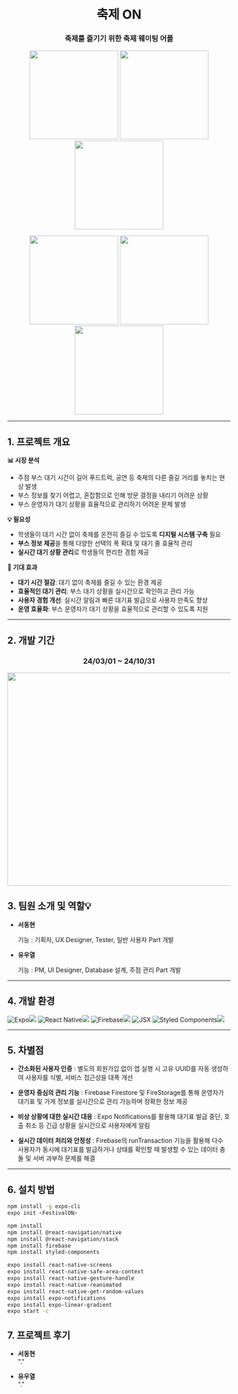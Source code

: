 <h1 align="center"><strong>축제 ON</strong></h1>
<h3 align="center">축제를 즐기기 위한 축제 웨이팅 어플</h3>

<p align="center">
<img src="https://github.com/user-attachments/assets/aad1107d-b375-4655-8c91-54bbcb4f0c1e" style="width: 200px;">
<img src="https://github.com/user-attachments/assets/189ef4fc-8366-4cdc-8574-b6384195b70b" style="width: 200px;">
<img src="https://github.com/user-attachments/assets/ced99d9c-6a9f-4dd8-ae11-355534c54853" style="width: 200px;">
</p>

<p align="center">
<img src="https://github.com/user-attachments/assets/72b595cb-6877-4ad6-8c5c-5bd8b13f31d4" style="width: 200px;">
<img src="https://github.com/user-attachments/assets/33a16854-817f-474c-a00d-49920d71a81b" style="width: 200px;">
<img src="https://github.com/user-attachments/assets/d9af8e3d-0bee-4944-808c-cdfee5ec609a" style="width: 200px;">
</p>


---
## 1. 프로젝트 개요

**📊 시장 분석**
- 주점 부스 대기 시간이 길어 푸드트럭, 공연 등 축제의 다른 즐길 거리를 놓치는 현상 발생  
- 부스 정보를 찾기 어렵고, 혼잡함으로 인해 방문 결정을 내리기 어려운 상황  
- 부스 운영자가 대기 상황을 효율적으로 관리하기 어려운 문제 발생  


**💡 필요성**  
- 학생들이 대기 시간 없이 축제를 온전히 즐길 수 있도록 **디지털 시스템 구축** 필요  
- **부스 정보 제공**을 통해 다양한 선택의 폭 확대 및 대기 줄 효율적 관리  
- **실시간 대기 상황 관리**로 학생들의 편리한 경험 제공 


**🚀 기대 효과**  
- **대기 시간 절감**: 대기 없이 축제를 즐길 수 있는 환경 제공  
- **효율적인 대기 관리**: 부스 대기 상황을 실시간으로 확인하고 관리 가능  
- **사용자 경험 개선**: 실시간 알림과 빠른 대기표 발급으로 사용자 만족도 향상  
- **운영 효율화**: 부스 운영자가 대기 상황을 효율적으로 관리할 수 있도록 지원 
---


## 2. 개발 기간
<h3 align="center">24/03/01 ~ 24/10/31</h3>

<p align="center">
<img src="https://github.com/user-attachments/assets/c8772bd4-6ffc-4704-b734-dd6d7b03eba9"  width="800" height="480"  />
</p>

## 3. 팀원 소개 및 역할💡

- **서동현**

  기능 : 기획자, UX Designer, Tester, 일반 사용자 Part 개발

- **유우열**

  기능 : PM, UI Designer, Database 설계, 주점 관리 Part 개발
  
---

## 4. 개발 환경

![Expo](https://img.shields.io/badge/Expo-1B1F23?style=for-the-badge&logo=expo&logoColor=white)<img src="https://img.shields.io/badge/52.0.6-515151?style=for-the-badge">
![React Native](https://img.shields.io/badge/React%20Native-5E5E5E?style=for-the-badge&logo=react&logoColor=61DAFB)<img src="https://img.shields.io/badge/0.76.2-515151?style=for-the-badge">
![Firebase](https://img.shields.io/badge/Firebase-FFCA28?style=for-the-badge&logo=firebase&logoColor=white)<img src="https://img.shields.io/badge/11.0.2-515151?style=for-the-badge">
![JSX](https://img.shields.io/badge/JSX-61DAFB?style=for-the-badge&logo=react&logoColor=white)
![Styled Components](https://img.shields.io/badge/Styled%20Components-DB7093?style=for-the-badge&logo=styled-components&logoColor=white)<img src="https://img.shields.io/badge/6.1.13-515151?style=for-the-badge">

--- 

## 5. 차별점 

- **간소화된 사용자 인증** : 별도의 회원가입 없이 앱 실행 시 고유 UUID를 자동 생성하여 사용자를 식별, 서비스 접근성을 대폭 개선

<p align="center">
</p>

- **운영자 중심의 관리 기능** : Firebase Firestore 및 FireStorage를 통해 운영자가 대기표 및 가게 정보를 실시간으로 관리 가능하며 정확한 정보 제공
<p align="center">
</p>


- **비상 상황에 대한 실시간 대응** : Expo Notifications를 활용해 대기표 발급 중단, 호출 취소 등 긴급 상황을 실시간으로 사용자에게 알림

<p align="center">
</p>

- **실시간 데이터 처리와 안정성** : Firebase의 runTransaction 기능을 활용해 다수 사용자가 동시에 대기표를 발급하거나 상태를 확인할 때 발생할 수 있는 데이터 충돌 및 서버 과부하 문제를 해결

<p align="center">
</p>

---  
## 6. 설치 방법

```sh
npm install -g expo-cli
expo init <FestivalON>

npm install
npm install @react-navigation/native
npm install @react-navigation/stack
npm install firebase
npm install styled-components

expo install react-native-screens
expo install react-native-safe-area-context
expo install react-native-gesture-handle
expo install react-native-reanimated
expo install react-native-get-random-values
expo install expo-notifications
expo install expo-linear-gradient
expo start -c
```


## 7. 프로젝트 후기

- **서동현**  
"."  

- **유우열**  
"."  
